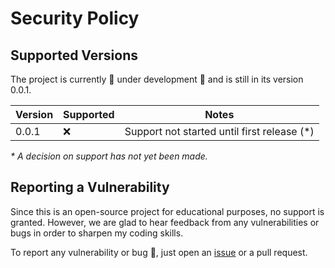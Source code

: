 # Security Policy

## Supported Versions

The project is currently :construction: under development :construction: and is still in its version 0.0.1.

| Version | Supported | Notes                                        |
| ------- | --------- | -------------------------------------------- |
| 0.0.1   | :x:       | Support not started until first release (\*) |

_\* A decision on support has not yet been made._

## Reporting a Vulnerability

Since this is an open-source project for educational purposes, no support is granted. However, we are
glad to hear feedback from any vulnerabilities or bugs in order to sharpen my coding skills.

To report any vulnerability or bug :rotating_light:, just open an [issue](https://github.com/fcesc-code/blog-back/issues) or a pull request.
